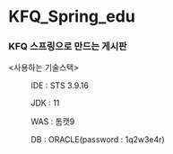 # KFQ_Spring_edu
### KFQ 스프링으로 만드는 게시판

<사용하는 기술스택>
<dir>
<p>
IDE : STS 3.9.16<p>
JDK : 11<p>
WAS : 톰캣9<p>
DB : ORACLE(password : 1q2w3e4r)<p>
</dir>
